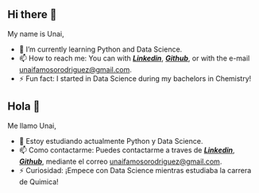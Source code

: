 ## Hi there 👋
My name is Unai,
* 🌱  I’m currently learning Python and Data Science.
* 📫  How to reach me: You can with ***[Linkedin](www.linkedin.com/in/unai-famoso-rodriguez-873861333)***, ***[Github](https://github.com/UnaiFam)***, or with the e-mail unaifamosorodriguez@gmail.com.
* ⚡ Fun fact: I started in Data Science during my bachelors in Chemistry!
## Hola 👋
Me llamo  Unai,
* 🌱  Estoy estudiando actualmente Python y  Data Science.
* 📫 Como contactarme: Puedes contactarme a traves de ***[Linkedin](www.linkedin.com/in/unai-famoso-rodriguez-873861333)***, ***[Github](https://github.com/UnaiFam)***, mediante el correo unaifamosorodriguez@gmail.com.
* ⚡ Curiosidad: ¡Empece con Data Science mientras estudiaba la carrera de Quimica!


<!--
**UnaiFam/UnaiFam** is a ✨ _special_ ✨ repository because its `README.md` (this file) appears on your GitHub profile.

Here are some ideas to get you started:

- 🔭 I’m currently working on ...
- 🌱 I’m currently learning ...
- 👯 I’m looking to collaborate on ...
- 🤔 I’m looking for help with ...
- 💬 Ask me about ...
- 📫 How to reach me: ...
- 😄 Pronouns: ...
- ⚡ Fun fact: ...
-->
